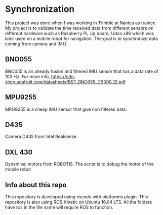 # Synchronization
This project was done when I was working in Trimble at Nantes as trainee. My project is to validate the time received data from different sensors on different hardware such as Raspberry Pi, Up board, Udoo x86 which was later used on a mobile robot for navigation. The goal is to synchronize data coming from camera and IMU.
## BNO055 
BNO055 is an already fusion and filtered IMU sensor that has a data rate of 100 Hz. For more info, https://cdn-shop.adafruit.com/datasheets/BST_BNO055_DS000_12.pdf
## MPU9255
MPU9255 is a cheap IMU sensor that give non filtered data.
## D435 
Camera D435 from Intel Realsense.
## DXL 430
Dynamixel motors from ROBOTIS. The script is to debug the motor of the mobile robot
## Info about this repo
This repository is developed using vscode with platformio plugin. 
This repository is also using ROS Kinetic on Ubuntu 16.04 LTS. All the folders have ros in the file name will require ROS to function.
